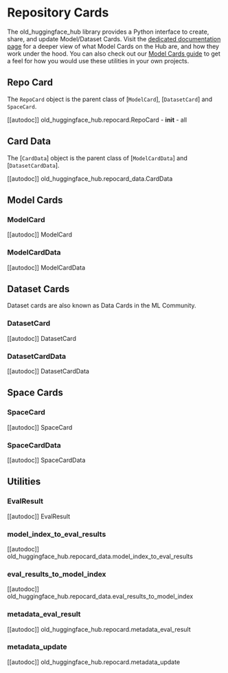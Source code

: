 <!--⚠️ Note that this file is in Markdown but contain specific syntax for our doc-builder (similar to MDX) that may not be
rendered properly in your Markdown viewer.
-->

# Repository Cards

The old_huggingface_hub library provides a Python interface to create, share, and update Model/Dataset Cards.
Visit the [dedicated documentation page](https://huggingface.co/docs/hub/models-cards) for a deeper view of what
Model Cards on the Hub are, and how they work under the hood. You can also check out our [Model Cards guide](../how-to-model-cards) to
get a feel for how you would use these utilities in your own projects.

## Repo Card

The `RepoCard` object is the parent class of [`ModelCard`], [`DatasetCard`] and `SpaceCard`.

[[autodoc]] old_huggingface_hub.repocard.RepoCard
    - __init__
    - all

## Card Data

The [`CardData`] object is the parent class of [`ModelCardData`] and [`DatasetCardData`].

[[autodoc]] old_huggingface_hub.repocard_data.CardData

## Model Cards

### ModelCard

[[autodoc]] ModelCard

### ModelCardData

[[autodoc]] ModelCardData

## Dataset Cards

Dataset cards are also known as Data Cards in the ML Community.

### DatasetCard

[[autodoc]] DatasetCard

### DatasetCardData

[[autodoc]] DatasetCardData

## Space Cards

### SpaceCard

[[autodoc]] SpaceCard

### SpaceCardData

[[autodoc]] SpaceCardData

## Utilities

### EvalResult

[[autodoc]] EvalResult

### model_index_to_eval_results

[[autodoc]] old_huggingface_hub.repocard_data.model_index_to_eval_results

### eval_results_to_model_index

[[autodoc]] old_huggingface_hub.repocard_data.eval_results_to_model_index

### metadata_eval_result

[[autodoc]] old_huggingface_hub.repocard.metadata_eval_result

### metadata_update

[[autodoc]] old_huggingface_hub.repocard.metadata_update
